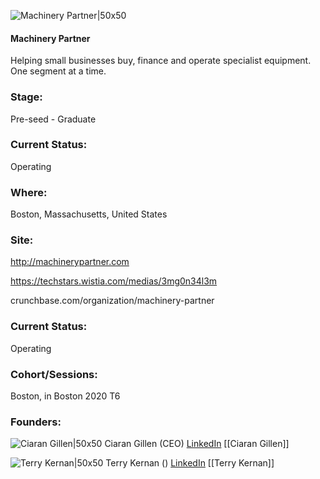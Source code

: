 

![Machinery Partner|50x50](https://apimg.techstars.com/connect/images/image_files/60182592e63b5c0008000039/original/MachineryPartner.jpg)

#### Machinery Partner
Helping small businesses buy, finance and operate specialist equipment. One segment at a time.

### Stage: 
Pre-seed - Graduate 

### Current Status: 
Operating

### Where:
Boston, Massachusetts, United States

### Site:
http://machinerypartner.com

https://techstars.wistia.com/medias/3mg0n34l3m

crunchbase.com/organization/machinery-partner

### Current Status: 
Operating

### Cohort/Sessions: 
Boston, in Boston 2020 T6

### Founders: 

![Ciaran Gillen|50x50](https://f6s-public.s3.amazonaws.com/profiles/2522205_th2.jpg) Ciaran Gillen (CEO) [LinkedIn](https://linkedin.com/in/ciaran-gillen-mcim-23889098) [[Ciaran Gillen]]

![Terry Kernan|50x50]() Terry Kernan () [LinkedIn](https://) [[Terry Kernan]]



